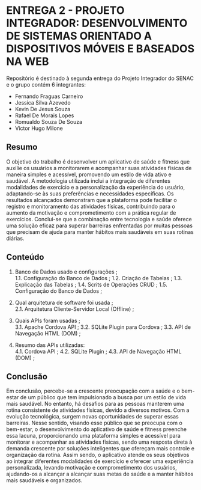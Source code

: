 # ENTREGA 2 - PROJETO INTEGRADOR: DESENVOLVIMENTO DE SISTEMAS ORIENTADO A DISPOSITIVOS MÓVEIS E BASEADOS NA WEB

Repositório é destinado à segunda entrega do Projeto Integrador do SENAC e o grupo contém 6 integrantes:
 * Fernando Fraguas Carneiro
 * Jessica Silva Azevedo
 * Kevin De Jesus Souza
 * Rafael De Morais Lopes
 * Romualdo Souza De Souza
 * Victor Hugo Milone

## Resumo

O objetivo do trabalho é desenvolver um aplicativo de saúde e fitness que auxilie os usuários a monitorarem e acompanhar suas atividades físicas de maneira simples e acessível, promovendo um estilo de vida ativo e saudável. A metodologia utilizada inclui a integração de diferentes modalidades de exercício e a personalização da experiência do usuário, adaptando-se às suas preferências e necessidades específicas. Os resultados alcançados demonstram que a plataforma pode facilitar o registro e monitoramento das atividades físicas, contribuindo para o aumento da motivação e comprometimento com a prática regular de exercícios. Conclui-se que a combinação entre tecnologia e saúde oferece uma solução eficaz para superar barreiras enfrentadas por muitas pessoas que precisam de ajuda para manter hábitos mais saudáveis em suas rotinas diárias. 

## Conteúdo

1.	Banco de Dados usado e configurações	;   
1.1.	Configuração do Banco de Dados	;
1.2.	Criação de Tabelas	;
1.3.	Explicação das Tabelas	;
1.4.	Scrits de Operações CRUD	;
1.5.	Configuração do Banco de Dados	;

2.	Qual arquitetura de software foi usada	;   
   2.1.	Arquitetura Cliente-Servidor Local (Offline)	;

4.	Quais APIs foram usadas	;   
3.1.	Apache Cordova API	;
3.2.	SQLite Plugin para Cordova	;
3.3.	API de Navegação HTML (DOM)	;

5.	Resumo das APIs utilizadas:   
4.1.	Cordova API	;
4.2.	SQLite Plugin	;
4.3.	API de Navegação HTML (DOM)	;


## Conclusão
Em conclusão, percebe-se a crescente preocupação com a saúde e o bem-estar de um público que tem impulsionado a busca por um estilo de vida mais saudável. No entanto, há desafios para as pessoas manterem uma rotina consistente de atividades físicas, devido a diversos motivos. Com a evolução tecnológica, surgem novas oportunidades de superar essas barreiras. 
Nesse sentido, visando esse público que se preocupa com o bem-estar, o desenvolvimento do aplicativo de saúde e fitness preenche essa lacuna, proporcionando uma plataforma simples e acessível para monitorar e acompanhar as atividades físicas, sendo uma resposta direta à demanda crescente por soluções inteligentes que ofereçam mais controle e organização da rotina. Assim sendo, o aplicativo atende os seus objetivos ao integrar diferentes modalidades de exercício e oferecer uma experiência personalizada, levando motivação e comprometimento dos usuários, ajudando-os a alcançar a alcançar suas metas de saúde e a manter hábitos mais saudáveis e organizados.

